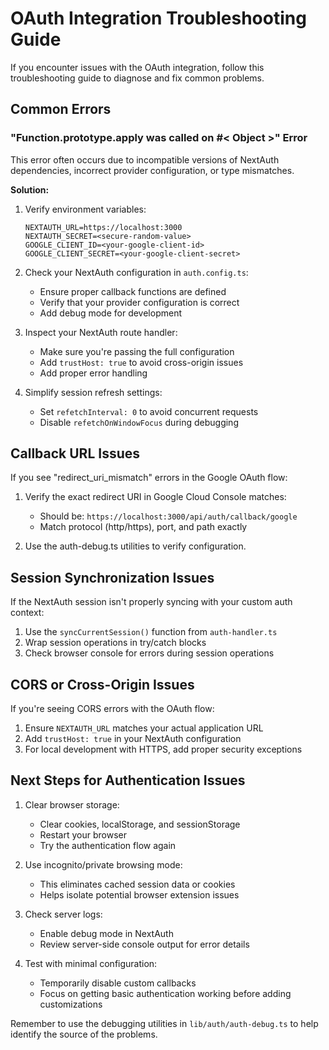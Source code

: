 # OAuth Integration Troubleshooting Guide

If you encounter issues with the OAuth integration, follow this troubleshooting guide to diagnose and fix common problems.

## Common Errors

### "Function.prototype.apply was called on #< Object >" Error

This error often occurs due to incompatible versions of NextAuth dependencies, incorrect provider configuration, or type mismatches.

**Solution:**

1. Verify environment variables:

    ```.env
    NEXTAUTH_URL=https://localhost:3000
    NEXTAUTH_SECRET=<secure-random-value>
    GOOGLE_CLIENT_ID=<your-google-client-id>
    GOOGLE_CLIENT_SECRET=<your-google-client-secret>
    ```

2. Check your NextAuth configuration in `auth.config.ts`:
   - Ensure proper callback functions are defined
   - Verify that your provider configuration is correct
   - Add debug mode for development

3. Inspect your NextAuth route handler:
   - Make sure you're passing the full configuration
   - Add `trustHost: true` to avoid cross-origin issues
   - Add proper error handling

4. Simplify session refresh settings:
   - Set `refetchInterval: 0` to avoid concurrent requests
   - Disable `refetchOnWindowFocus` during debugging

## Callback URL Issues

If you see "redirect_uri_mismatch" errors in the Google OAuth flow:

1. Verify the exact redirect URI in Google Cloud Console matches:
   - Should be: `https://localhost:3000/api/auth/callback/google`
   - Match protocol (http/https), port, and path exactly

2. Use the auth-debug.ts utilities to verify configuration.

## Session Synchronization Issues

If the NextAuth session isn't properly syncing with your custom auth context:

1. Use the `syncCurrentSession()` function from `auth-handler.ts`
2. Wrap session operations in try/catch blocks
3. Check browser console for errors during session operations

## CORS or Cross-Origin Issues

If you're seeing CORS errors with the OAuth flow:

1. Ensure `NEXTAUTH_URL` matches your actual application URL
2. Add `trustHost: true` in your NextAuth configuration
3. For local development with HTTPS, add proper security exceptions

## Next Steps for Authentication Issues

1. Clear browser storage:
   - Clear cookies, localStorage, and sessionStorage
   - Restart your browser
   - Try the authentication flow again

2. Use incognito/private browsing mode:
   - This eliminates cached session data or cookies
   - Helps isolate potential browser extension issues

3. Check server logs:
   - Enable debug mode in NextAuth
   - Review server-side console output for error details

4. Test with minimal configuration:
   - Temporarily disable custom callbacks
   - Focus on getting basic authentication working before adding customizations

Remember to use the debugging utilities in `lib/auth/auth-debug.ts` to help identify the source of the problems.
